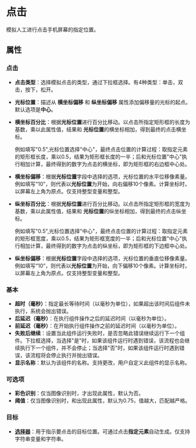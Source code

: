 # 点击
模拟人工进行点击手机屏幕的指定位置。
## 属性
### 点击
- **点击类型**：选择模拟点击的类型，通过下拉框选择。有4种类型：单击，双击，按下，松开。
- **光标位置**：描述从 **横坐标偏移** 和 **纵坐标偏移** 属性添加偏移量的光标的起点。默认选项是**中心**。
- **横坐标百分比**：根据**光标位置**进行百分比移动。以点击所指定矩形框的长度为基数，乘以此属性值，结果和 **光标位置**的横坐标相加，得到最终的点击横坐标。

    例如填写"0.5",光标位置选择"中心"，最终点击位置的计算过程：取指定元素的矩形框长度，乘以0.5，结果为矩形框长度的一半；后和光标位置"中心"执行相加计算，最终得到的数字为点击的横坐标，即为矩形框的右边框中心处。
    
- **横坐标偏移**：根据**光标位置**字段中选择的选项，光标位置的水平位移像素量。例如填写“10”，则代表以**光标位置**为开始，向右偏移10个像素。计算坐标时，以屏幕左上角为原点。仅支持整型变量和整型。
- **纵坐标百分比**：根据**光标位置**进行百分比移动。以点击所指定矩形框的宽度为基数，乘以此属性值，结果和 **光标位置**的纵坐标相加，得到最终的点击纵坐标。

    例如填写"0.5",光标位置选择"中心"，最终点击位置的计算过程：取指定元素的矩形框宽度，乘以0.5，结果为矩形框宽度的一半；后和光标位置"中心"执行相加计算，最终得到的数字为点击的纵坐标，即为矩形框的下边框中心处。
- **纵坐标偏移**：根据**光标位置**字段中选择的选项，光标位置的垂直位移像素量。例如填写“10”，则代表以**光标位置**为开始，向下偏移10个像素。计算坐标时，以屏幕左上角为原点。仅支持整型变量和整型。


### 基本
-  **超时（毫秒）**：指定最长等待时间（以毫秒为单位），如果超出该时间后组件未执行，系统会抛出错误。
-  **后延迟（毫秒）**：在执行组件操作之后的延迟时间（以毫秒为单位）。
-  **前延迟（毫秒）**：在开始执行组件操作之前的延迟时间（以毫秒为单位）。
-  **失败后继续**：设置当此组件运行失败时，是否忽略此错误继续运行下一个组件。下拉框选择，当选择"是"时，如果该组件运行时遇到错误，该流程也会继续执行下一个组件，并不会停止；当选择"否"时，如果该组件运行时遇到错误，该流程将会停止执行并抛出错误。
-  **显示名称**：默认为该组件的名称。支持更改，用户自定义此组件的显示名称。

### 可选项
- **彩色识别**：仅当图像识别时，才出现此属性，默认为否。
- **阈值**：仅当图像识别时，和出现此属性，默认为0.75，值越大，匹配越严格。

### 目标
- **[选择器](../Appendix/Selector.md?_v=v2020.4)**：用于指示要点击的目标位置。可通过点击**指定元素**自动生成。仅支持字符串变量和字符串。